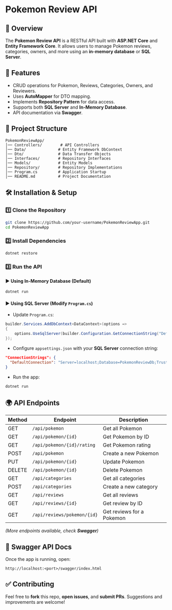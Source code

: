 # Pokemon Review API

## 📌 Overview
The **Pokemon Review API** is a RESTful API built with **ASP.NET Core** and **Entity Framework Core**. It allows users to manage Pokemon reviews, categories, owners, and more using an **in-memory database** or **SQL Server**.

## 🚀 Features
- CRUD operations for Pokemon, Reviews, Categories, Owners, and Reviewers.
- Uses **AutoMapper** for DTO mapping.
- Implements **Repository Pattern** for data access.
- Supports both **SQL Server** and **In-Memory Database**.
- API documentation via **Swagger**.

## 📂 Project Structure
```
PokemonReviewApp/
│── Controllers/        # API Controllers
│── Data/              # Entity Framework DbContext
│── Dto/               # Data Transfer Objects
│── Interfaces/        # Repository Interfaces
│── Models/            # Entity Models
│── Repository/        # Repository Implementations
│── Program.cs         # Application Startup
│── README.md          # Project Documentation
```

## 🛠 Installation & Setup
### 1️⃣ Clone the Repository
```bash
git clone https://github.com/your-username/PokemonReviewApp.git
cd PokemonReviewApp
```

### 2️⃣ Install Dependencies
```bash
dotnet restore
```

### 3️⃣ Run the API
#### ▶ Using In-Memory Database (Default)
```bash
dotnet run
```
#### ▶ Using SQL Server (Modify `Program.cs`)
- Update `Program.cs`:
```csharp
builder.Services.AddDbContext<DataContext>(options =>
{
    options.UseSqlServer(builder.Configuration.GetConnectionString("DefaultConnection"));
});
```
- Configure `appsettings.json` with your **SQL Server** connection string:
```json
"ConnectionStrings": {
  "DefaultConnection": "Server=localhost;Database=PokemonReviewDb;Trusted_Connection=True;"
}
```
- Run the app:
```bash
dotnet run
```

## 🌍 API Endpoints
| Method | Endpoint                  | Description                     |
|--------|---------------------------|---------------------------------|
| GET    | `/api/pokemon`            | Get all Pokemon                |
| GET    | `/api/pokemon/{id}`       | Get Pokemon by ID              |
| GET    | `/api/pokemon/{id}/rating`| Get Pokemon rating             |
| POST   | `/api/pokemon`            | Create a new Pokemon           |
| PUT    | `/api/pokemon/{id}`       | Update Pokemon                 |
| DELETE | `/api/pokemon/{id}`       | Delete Pokemon                 |
| GET    | `/api/categories`         | Get all categories             |
| POST   | `/api/categories`         | Create a new category          |
| GET    | `/api/reviews`            | Get all reviews                |
| GET    | `/api/reviews/{id}`       | Get review by ID               |
| GET    | `/api/reviews/pokemon/{id}` | Get reviews for a Pokemon  |

_(More endpoints available, check **Swagger**)_

## 📜 Swagger API Docs
Once the app is running, open:
```
http://localhost:<port>/swagger/index.html
```

## ✅ Contributing
Feel free to **fork** this repo, **open issues**, and **submit PRs**. Suggestions and improvements are welcome!


